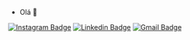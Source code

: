 - Olá 👋 

[![Instagram Badge](https://img.shields.io/badge/-@rafaaazvedo-3f729b?style=flat-square&labelColor=6633cc&logo=Instragram&logoColor=white&link=https://instagram.com/rafaaazvedo)](https://instagram.com/rafaaazvedo) 
[![Linkedin Badge](https://img.shields.io/badge/-Rafael%20Alves-blue?style=flat-square&logo=Linkedin&logoColor=white&link=https://www.linkedin.com/in/rafa-alvesdeazevedo/)](https://www.linkedin.com/in/rafa-alvesdeazevedo/) 
[![Gmail Badge](https://img.shields.io/badge/-Gmail-red?style=flat-square&logo=Gmail&logoColor=white)](ra.alvesdeazevedo@gmail.com)

<!---
rafaaazevedo/rafaaazevedo is a ✨ special ✨ repository because its `README.md` (this file) appears on your GitHub profile.
You can click the Preview link to take a look at your changes.
--->
